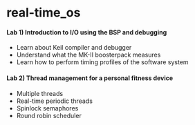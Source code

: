 # real-time_os
#### Lab 1) Introduction to I/O using the BSP and debugging
* Learn about Keil compiler and debugger
* Understand what the MK-II boosterpack measures
* Learn how to perform timing profiles of the software system

#### Lab 2) Thread management for a personal fitness device
* Multiple threads
* Real-time periodic threads
* Spinlock semaphores
* Round robin scheduler
